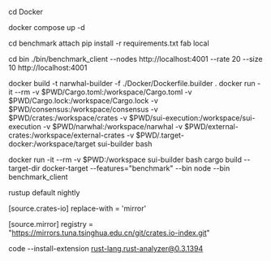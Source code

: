 cd Docker

docker compose up -d


cd benchmark
attach
pip install -r requirements.txt
fab local

cd bin
./bin/benchmark_client --nodes http://localhost:4001 --rate 20 --size 10 http://localhost:4001

docker build -t narwhal-builder -f ./Docker/Dockerfile.builder .
docker run -it --rm -v $PWD/Cargo.toml:/workspace/Cargo.toml -v $PWD/Cargo.lock:/workspace/Cargo.lock -v $PWD/consensus:/workspace/consensus -v $PWD/crates:/workspace/crates -v $PWD/sui-execution:/workspace/sui-execution -v $PWD/narwhal:/workspace/narwhal -v $PWD/external-crates:/workspace/external-crates -v $PWD/.target-docker:/workspace/target sui-builder bash


docker run -it --rm -v $PWD:/workspace sui-builder bash
cargo build --target-dir docker-target --features="benchmark" --bin node --bin benchmark_client 

rustup default nightly

[source.crates-io]
replace-with = 'mirror'

[source.mirror]
registry = "https://mirrors.tuna.tsinghua.edu.cn/git/crates.io-index.git"

code --install-extension rust-lang.rust-analyzer@0.3.1394